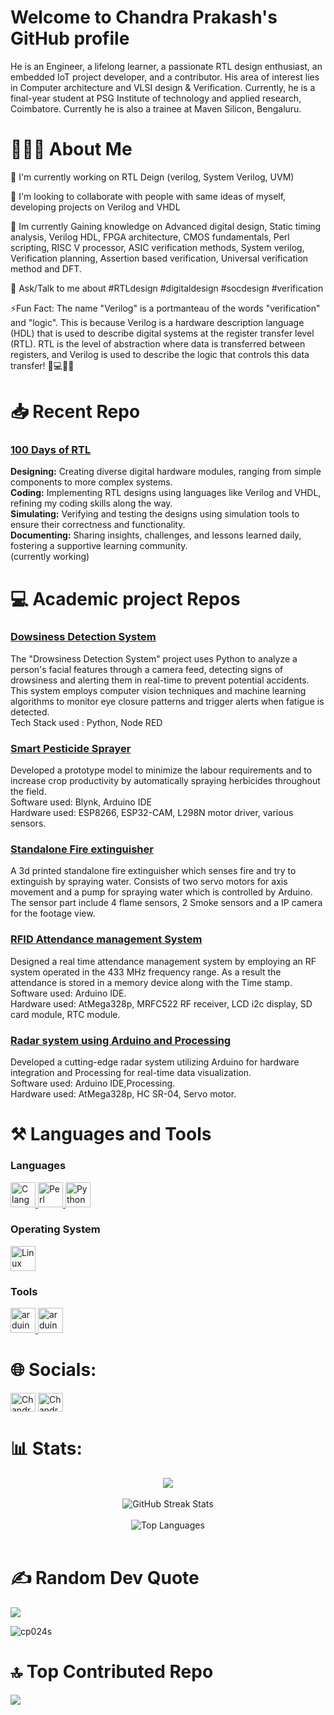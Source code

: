 <h1> Welcome to Chandra Prakash's GitHub profile </h1>
He is an Engineer, a lifelong learner, a passionate RTL design enthusiast, an embedded IoT project developer, and a contributor. His area of interest lies in Computer architecture and VLSI design & Verification. Currently, he is a final-year student at PSG Institute of technology and applied research, Coimbatore. Currently he is also a trainee at Maven Silicon, Bengaluru.

# 🤵🏻‍♂️ About Me
🔭 I'm currently working on RTL Deign (verilog, System Verilog, UVM)<br>

👬 I'm looking to collaborate with people with same ideas of myself, developing projects on Verilog and VHDL<br>

🌱 Im currently Gaining knowledge on Advanced digital design, Static timing analysis, Verilog HDL, FPGA architecture, CMOS fundamentals, Perl scripting, RISC V processor, ASIC verification methods, System verilog, Verification planning, Assertion based verification, Universal verification method and DFT. <br>

💭 Ask/Talk to me about #RTLdesign #digitaldesign #socdesign #verification <br>

⚡Fun Fact: The name "Verilog" is a portmanteau of the words "verification" and "logic". This is because Verilog is a hardware description language (HDL) that is used to describe digital systems at the register transfer level (RTL). RTL is the level of abstraction where data is transferred between registers, and Verilog is used to describe the logic that controls this data transfer!  🧮💻👩‍💼 <br>


# 📥 Recent Repo 
### [100 Days of RTL](https://github.com/cp024s/100-days-of-RTL) <br>
**Designing:** Creating diverse digital hardware modules, ranging from simple components to more complex systems. <br>
**Coding:** Implementing RTL designs using languages like Verilog and VHDL, refining my coding skills along the way. <br>
**Simulating:** Verifying and testing the designs using simulation tools to ensure their correctness and functionality. <br>
**Documenting:** Sharing insights, challenges, and lessons learned daily, fostering a supportive learning community. <br>
(currently working)


# 💻 Academic project Repos 
### [Dowsiness Detection System](https://github.com/cp024s/DDS) <br>
The "Drowsiness Detection System" project uses Python to analyze a person's facial features through a camera feed, detecting signs of drowsiness and alerting them in real-time to prevent potential accidents. This system employs computer vision techniques and machine learning algorithms to monitor eye closure patterns and trigger alerts when fatigue is detected. <br>
Tech Stack used : Python, Node RED <br>

### [Smart Pesticide Sprayer](https://github.com/cp024s/Smart-pesiticide-sprayer)
Developed a prototype model to minimize the labour requirements and to increase crop productivity by automatically spraying herbicides throughout the field. <br>
Software used: Blynk, Arduino IDE <br>
Hardware used: ESP8266, ESP32-CAM, L298N motor driver, various sensors. <br>

### [Standalone Fire extinguisher](https://github.com/cp024s/Standalone-fire-Extinguisher)
A 3d printed standalone fire extinguisher which senses fire and try to extinguish by spraying water. Consists of two servo motors for axis movement and a pump for spraying water which is controlled by Arduino. The sensor part include 4 flame sensors, 2 Smoke sensors and a IP camera for the footage view. <br>

### [RFID Attendance management System](https://github.com/cp024s/RFID-attendance-management)
Designed a real time attendance management system by employing an RF system operated in the 433 MHz frequency range. As a result the attendance is stored in a memory device along with the Time stamp. <br>
Software used: Arduino IDE. <br>
Hardware used: AtMega328p, MRFC522 RF receiver, LCD i2c display, SD card module, RTC module. <br>

### [Radar system using Arduino and Processing](https://github.com/cp024s/Radar-Arduino)
Developed a cutting-edge radar system utilizing Arduino for hardware integration and Processing for real-time data visualization. <br>
Software used: Arduino IDE,Processing. <br>
Hardware used: AtMega328p, HC SR-04, Servo motor. <br>


# ⚒ Languages and Tools
### Languages <br>
<a href="https://www.cprogramming.com/" target="_blank"> <img src="https://github.com/rahuldkjain/github-profile-readme-generator/blob/master/src/images/icons/ProgrammingLanguages/c.svg" alt="C language" width="40" height="40"/> </a>
<a href="https://www.perl.com" target="_blank"> <img src="https://github.com/rahuldkjain/github-profile-readme-generator/blob/master/src/images/icons/ProgrammingLanguages/perl.svg" alt="Perl" width="40" height="40"/> </a>
<a href="https://www.python.org" target="_blank"> <img src="https://github.com/rahuldkjain/github-profile-readme-generator/blob/master/src/images/icons/ProgrammingLanguages/python.svg" alt="Python" width="40" height="40"/> </a>

### Operating System
<a href="https://www.linux.org" target="_blank"> <img src="https://github.com/rahuldkjain/github-profile-readme-generator/blob/master/src/images/icons/Other/linux.svg" alt="Linux" width="40" height="40"/> </a>

### Tools <br>
<a href="https://www.arduino.cc/" target="_blank"> <img src="https://cdn.worldvectorlogo.com/logos/arduino-1.svg" alt="arduino" width="40" height="40"/> </a>
<a href="https://www.mathworks.com/products/matlab.html/" target="_blank"> <img src="https://github.com/rahuldkjain/github-profile-readme-generator/blob/master/src/images/icons/Software/matlab.svg" alt="arduino" width="40" height="40"/> </a>


# 🌐 Socials:
<a href="https://linkedin.com/in/cp024s" target="blank"><img align="center" src="https://raw.githubusercontent.com/rahuldkjain/github-profile-readme-generator/master/src/images/icons/Social/linked-in-alt.svg" alt="Chandra Prakash" height="30" width="40" /></a>
<a href="https://leetcode.com/chandraprakash024/" target="blank"><img align="center" src="https://raw.githubusercontent.com/rahuldkjain/github-profile-readme-generator/master/src/images/icons/Social/leet-code.svg" alt="Chandra Prakash" height="30" width="40" /></a>


# 📊 Stats:
<div align="center">
    <img src="https://github-readme-stats.vercel.app/api?username=cp024s&show_icons=true&theme=radical">
</div>
<br/>
<div align="center">
    <img src="https://github-readme-streak-stats.herokuapp.com/?user=cp024s&theme=dark&hide_border=false" alt="GitHub Streak Stats">
</div>
<br/>
<div align="center">
    <img src="https://github-readme-stats.vercel.app/api/top-langs/?username=cp024s&theme=dark&hide_border=false&include_all_commits=false&count_private=false&layout=compact" alt="Top Languages">
</div>
<br/>


# ✍️ Random Dev Quote
![](https://quotes-github-readme.vercel.app/api?type=horizontal&theme=radical)

<p align="left"> <img src="https://komarev.com/ghpvc/?username=cp024s&label=You%20are%20Visitor%20Number&color=0e75b6&style=flat" alt="cp024s" /> </p>

# 🔝 Top Contributed Repo
![](https://github-contributor-stats.vercel.app/api?username=cp024s&limit=5&theme=dark&combine_all_yearly_contributions=true)
<br>
